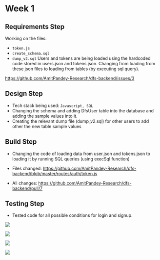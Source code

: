 # Week 1

## Requirements Step

Working on the files:
- `token.js`
- `create_schema.sql`
- `dump_v2.sql`
Users and tokens are being loaded using the hardcoded code stored in users.json and tokens.json. Changing from loading from these json files to loading from tables (by executing sql query).

https://github.com/AmitPandey-Research/dfs-backend/issues/3

## Design Step
- Tech stack being used: `Javascript, SQL`
- Changing the schema and adding DfsUser table into the database and adding the sample values into it.
- Creating the relevant dump file (dump_v2.sql) for other users to add other the new table sample values
## Build Step
- Changing the code of loading data from user.json and tokens.json to loading it by running SQL queries (using execSql function)

- Files changed: https://github.com/AmitPandey-Research/dfs-backend/blob/master/routes/auth/token.js

- All changes: https://github.com/AmitPandey-Research/dfs-backend/pull/7

## Testing Step
- Tested code for all possible conditions for login and signup.

![](https://imgur.com/xrvxglT.png)

![](https://imgur.com/ZNAfQzy.png)

![](https://imgur.com/eM7WVog.png)

![](https://imgur.com/RGq9y6v.png)